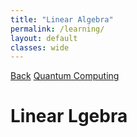 ```yaml
---
title: "Linear Algebra"
permalink: /learning/
layout: default
classes: wide
---
```


<div class="learning-topnav">
  <a href="/learning/">Back</a>
  <a href="/quantum-computing/">Quantum Computing</a>
</div>

<div class="learning-content">
  <h1>Linear Lgebra</h1>
</div>


